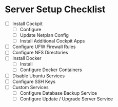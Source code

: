 # Server Setup Checklist

- [ ] Install Cockpit
  - [ ] Configure
  - [ ] Update Netplan Config
  - [ ] Install Additional Cockpit Apps
- [ ] Configure UFW Firewall Rules
- [ ] Configure NFS Directories
- [ ] Install Docker
  - [ ] Install
  - [ ] Configure Docker Containers
- [ ] Disable Ubuntu Services
- [ ] Configure SSH Keys
- [ ] Custom Services
  - [ ] Configure Database Backup Service
  - [ ] Configure Update / Upgrade Server Service
